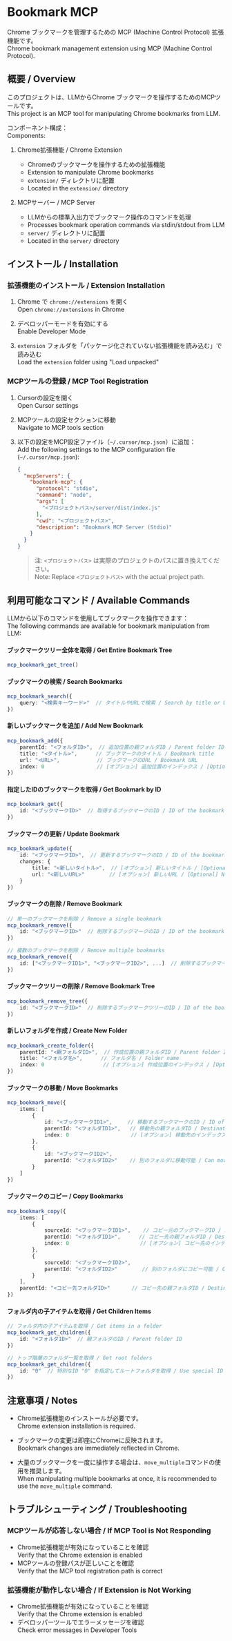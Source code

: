 # Bookmark MCP

Chrome ブックマークを管理するための MCP (Machine Control Protocol) 拡張機能です。  
Chrome bookmark management extension using MCP (Machine Control Protocol).

## 概要 / Overview

このプロジェクトは、LLMからChrome ブックマークを操作するためのMCPツールです。  
This project is an MCP tool for manipulating Chrome bookmarks from LLM.

コンポーネント構成：  
Components:

1. Chrome拡張機能 / Chrome Extension
   - Chromeのブックマークを操作するための拡張機能
   - Extension to manipulate Chrome bookmarks
   - `extension/` ディレクトリに配置
   - Located in the `extension/` directory

2. MCPサーバー / MCP Server
   - LLMからの標準入出力でブックマーク操作のコマンドを処理
   - Processes bookmark operation commands via stdin/stdout from LLM
   - `server/` ディレクトリに配置
   - Located in the `server/` directory

## インストール / Installation

### 拡張機能のインストール / Extension Installation

1. Chrome で `chrome://extensions` を開く  
   Open `chrome://extensions` in Chrome

2. デベロッパーモードを有効にする  
   Enable Developer Mode

3. `extension` フォルダを「パッケージ化されていない拡張機能を読み込む」で読み込む  
   Load the `extension` folder using "Load unpacked"

### MCPツールの登録 / MCP Tool Registration

1. Cursorの設定を開く  
   Open Cursor settings

2. MCPツールの設定セクションに移動  
   Navigate to MCP tools section

3. 以下の設定をMCP設定ファイル（`~/.cursor/mcp.json`）に追加：  
   Add the following settings to the MCP configuration file (`~/.cursor/mcp.json`):

   ```json
   {
     "mcpServers": {
       "bookmark-mcp": {
         "protocol": "stdio",
         "command": "node",
         "args": [
           "<プロジェクトパス>/server/dist/index.js"
         ],
         "cwd": "<プロジェクトパス>",
         "description": "Bookmark MCP Server (Stdio)"
       }
     }
   }
   ```

   > 注: `<プロジェクトパス>` は実際のプロジェクトのパスに置き換えてください。  
   > Note: Replace `<プロジェクトパス>` with the actual project path.

## 利用可能なコマンド / Available Commands

LLMから以下のコマンドを使用してブックマークを操作できます：  
The following commands are available for bookmark manipulation from LLM:

#### ブックマークツリー全体を取得 / Get Entire Bookmark Tree
```typescript
mcp_bookmark_get_tree()
```

#### ブックマークの検索 / Search Bookmarks
```typescript
mcp_bookmark_search({
    query: "<検索キーワード>"  // タイトルやURLで検索 / Search by title or URL
})
```

#### 新しいブックマークを追加 / Add New Bookmark
```typescript
mcp_bookmark_add({
    parentId: "<フォルダID>",  // 追加位置の親フォルダID / Parent folder ID
    title: "<タイトル>",      // ブックマークのタイトル / Bookmark title
    url: "<URL>",            // ブックマークのURL / Bookmark URL
    index: 0                 // [オプション] 追加位置のインデックス / [Optional] Index position
})
```

#### 指定したIDのブックマークを取得 / Get Bookmark by ID
```typescript
mcp_bookmark_get({
    id: "<ブックマークID>"  // 取得するブックマークのID / ID of the bookmark to get
})
```

#### ブックマークの更新 / Update Bookmark
```typescript
mcp_bookmark_update({
    id: "<ブックマークID>",  // 更新するブックマークのID / ID of the bookmark to update
    changes: {
        title: "<新しいタイトル>",  // [オプション] 新しいタイトル / [Optional] New title
        url: "<新しいURL>"        // [オプション] 新しいURL / [Optional] New URL
    }
})
```

#### ブックマークの削除 / Remove Bookmark
```typescript
// 単一のブックマークを削除 / Remove a single bookmark
mcp_bookmark_remove({
    id: "<ブックマークID>"  // 削除するブックマークのID / ID of the bookmark to remove
})

// 複数のブックマークを削除 / Remove multiple bookmarks
mcp_bookmark_remove({
    id: ["<ブックマークID1>", "<ブックマークID2>", ...]  // 削除するブックマークIDの配列 / Array of bookmark IDs to remove
})
```

#### ブックマークツリーの削除 / Remove Bookmark Tree
```typescript
mcp_bookmark_remove_tree({
    id: "<ブックマークID>"  // 削除するブックマークツリーのID / ID of the bookmark tree to remove
})
```

#### 新しいフォルダを作成 / Create New Folder
```typescript
mcp_bookmark_create_folder({
    parentId: "<親フォルダID>",  // 作成位置の親フォルダID / Parent folder ID
    title: "<フォルダ名>",      // フォルダ名 / Folder name
    index: 0                   // [オプション] 作成位置のインデックス / [Optional] Index position
})
```

#### ブックマークの移動 / Move Bookmarks
```typescript
mcp_bookmark_move({
    items: [
        {
            id: "<ブックマークID1>",     // 移動するブックマークのID / ID of the bookmark to move
            parentId: "<フォルダID1>",   // 移動先の親フォルダID / Destination parent folder ID
            index: 0                    // [オプション] 移動先のインデックス / [Optional] Destination index
        },
        {
            id: "<ブックマークID2>",
            parentId: "<フォルダID2>"    // 別のフォルダに移動可能 / Can move to different folders
        }
    ]
})
```

#### ブックマークのコピー / Copy Bookmarks
```typescript
mcp_bookmark_copy({
    items: [
        {
            sourceId: "<ブックマークID1>",    // コピー元のブックマークID / Source bookmark ID
            parentId: "<フォルダID1>",      // コピー先の親フォルダID / Destination parent folder ID
            index: 0                       // [オプション] コピー先のインデックス / [Optional] Destination index
        },
        {
            sourceId: "<ブックマークID2>",
            parentId: "<フォルダID2>"        // 別のフォルダにコピー可能 / Can copy to different folders
        }
    ],
    parentId: "<コピー先フォルダID>"       // コピー先の親フォルダID / Destination parent folder ID
})
```

#### フォルダ内の子アイテムを取得 / Get Children Items
```typescript
// フォルダ内の子アイテムを取得 / Get items in a folder
mcp_bookmark_get_children({
    id: "<フォルダID>"  // 親フォルダのID / Parent folder ID
})

// トップ階層のフォルダ一覧を取得 / Get root folders
mcp_bookmark_get_children({
    id: "0"  // 特別なID "0" を指定してルートフォルダを取得 / Use special ID "0" to get root folders
})
```

## 注意事項 / Notes

- Chrome拡張機能のインストールが必要です。  
  Chrome extension installation is required.

- ブックマークの変更は即座にChromeに反映されます。  
  Bookmark changes are immediately reflected in Chrome.

- 大量のブックマークを一度に操作する場合は、`move_multiple`コマンドの使用を推奨します。  
  When manipulating multiple bookmarks at once, it is recommended to use the `move_multiple` command.

## トラブルシューティング / Troubleshooting

### MCPツールが応答しない場合 / If MCP Tool is Not Responding
- Chrome拡張機能が有効になっていることを確認  
  Verify that the Chrome extension is enabled
- MCPツールの登録パスが正しいことを確認  
  Verify that the MCP tool registration path is correct

### 拡張機能が動作しない場合 / If Extension is Not Working
- Chrome拡張機能が有効になっていることを確認  
  Verify that the Chrome extension is enabled
- デベロッパーツールでエラーメッセージを確認  
  Check error messages in Developer Tools 